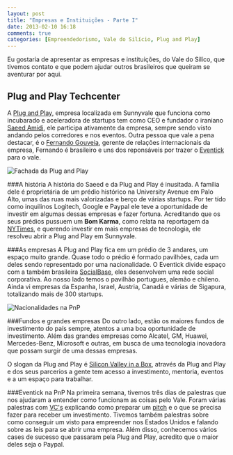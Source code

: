 ```yaml
---
layout: post
title: "Empresas e Instituições - Parte I"
date: 2013-02-10 16:18
comments: true
categories: [Empreendedorismo, Vale do Silício, Plug and Play]
---
```



Eu gostaria de apresentar as empresas e instituições, do Vale do Silíco, que tivemos contato e que podem ajudar outros brasileiros que queiram se aventurar por aqui.

Plug and Play Techcenter
------------------------
A [Plug and Play](http://www.plugandplaytechcenter.com/), empresa localizada em Sunnyvale que funciona como incubarado e aceleradora de startups tem como CEO e fundador o iraniano [Saeed Amidi](http://www.linkedin.com/pub/saeed-amidi/3/334/8), ele participa ativamente da empresa, sempre sendo visto andando pelos corredores e nos eventos. Outra pessoa que vale a pena destacar, é o [Fernando Gouveia](http://www.linkedin.com/in/fernandogouveia), gerente de relações internacionais da empresa, Fernando é brasileiro e uns dos reponsáveis por trazer o [Eventick](http://eventick.com.br) para o vale.

![Fachada da Plug and Play](http://res.sys-con.com/story/oct12/2407271/10162012155_0.jpg "Plug and Play Techcenter")

###A história
A história do Saeed e da Plug and Play é inusitada. A família dele é proprietária de um prédio histórico na University Avenue em Palo Alto, umas das ruas mais valorizadas e berço de várias startups. Por ter tído como inquilinos Logitech, Google e Paypal ele teve a oportunidade de investir em algumas dessas empresas e fazer fortuna. Acreditando que os seus prédios pussuem um **Bom Karma**, como relata na reportagem da [NYTimes](http://www.nytimes.com/2007/09/14/technology/14landlord.html?pagewanted=all), e querendo investir em mais empresas de tecnologia, ele resolveu abrir a Plug and Play em Sunnyvale.

<!-- more -->

###As empresas
A Plug and Play fica em um prédio de 3 andares, um espaço muito grande. Quase todo o prédio é formado pavilhões, cada um deles sendo representado por uma nacionalidade. O Eventick divide espaço com a também brasileira [SocialBase](www.socialbase.com.br/), eles desenvolvem uma rede social corporativa. Ao nosso lado temos o pavilhão portugues, alemão e chileno. Ainda vi empresas da Espanha, Israel, Austria, Canadá e várias de Sigapura, totalizando mais de 300 startups.

![Nacionalidades na PnP](http://farm5.staticflickr.com/4044/5160116309_03eb10d110_z.jpg "Pavilhões Plug and Play")

###Fundos e grandes empresas
Do outro lado, estão os maiores fundos de investimento do país sempre, atentos a uma boa oportunidade de investimento. Além das grandes empresas como Alcatel, GM, Huawei, Mercedes-Benz, Microsoft e outras, em busca de uma tecnologia inovadora que possam surgir de uma dessas empresas.

O slogan da Plug and Play é [Silicon Valley in a Box](http://youtu.be/f1rjb_DxDNo), através da Plug and Play e dos seus parcerios a gente tem acesso a investimento, mentoria, eventos e a um espaço para trabalhar. 

###Eventick na PnP
Na primeira semana, tivemos três dias de palestras que nos ajudaram a entender como funcionam as coisas pelo Vale. Foram várias palestras com [VC's](http://en.wikipedia.org/wiki/Venture_capital) explicando como preparar um [pitch](http://en.wikipedia.org/wiki/Elevator_pitch) e o que se precisa fazer para receber um investimento. Tivemos também palestras sobre como conseguir um visto para empreender nos Estados Unidos e falando sobre as leis para se abrir uma empresa. Além disso, conhecemos vários cases de sucesso que passaram pela Plug and Play, acredito que o maior deles seja o Paypal.